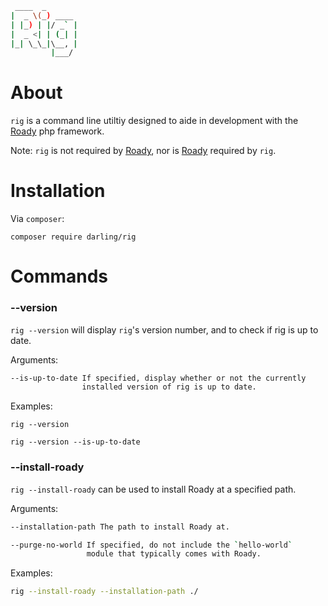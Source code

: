 ```sh
 ____  _
|  _ \(_) ____
| |_) | |/ _` |
|  _ <| | (_| |
|_| \_\_|\__, |
         |___/
```

# About

`rig` is a command line utiltiy designed to aide in development with
the [Roady](https://github.com/sevidmusic/Roady) php framework.

Note: `rig` is not required by
[Roady](https://github.com/sevidmusic/Roady), nor is
[Roady](https://github.com/sevidmusic/Roady) required by `rig`.

# Installation

Via `composer`:

```
composer require darling/rig
```

# Commands

### --version

`rig --version` will display `rig`'s version number, and to check
if rig is up to date.

Arguments:
```sh
--is-up-to-date If specified, display whether or not the currently
                installed version of rig is up to date.
```

Examples:

```
rig --version

rig --version --is-up-to-date
```

### --install-roady

`rig --install-roady` can be used to install Roady at a specified path.

Arguments:

```sh
--installation-path The path to install Roady at.

--purge-no-world If specified, do not include the `hello-world`
                 module that typically comes with Roady.
```

Examples:

```sh
rig --install-roady --installation-path ./
```

